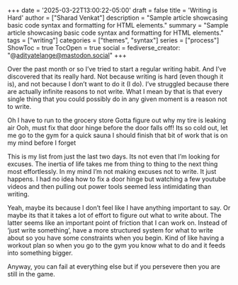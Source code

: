 +++
date = '2025-03-22T13:00:22-05:00'
draft = false
title = 'Writing is Hard'
author = ["Sharad Venkat"]
description = "Sample article showcasing basic code syntax and formatting for HTML elements."
summary = "Sample article showcasing basic code syntax and formatting for HTML elements."
tags = ["writing"]
categories = ["themes", "syntax"]
series = ["process"]
ShowToc = true
TocOpen = true
social =
  fediverse_creator: "@adityatelange@mastodon.social"
+++

Over the past month or so I’ve tried to start a regular writing habit.  And I’ve discovered that its really hard.  Not because writing is hard (even though it is), and not because I don’t want to do it (I do).  I’ve struggled because there are actually infinite reasons to not write.  What I mean by that is that every single thing that you could possibly do in any given moment is a reason not to write.

Oh I have to run to the grocery store
Gotta figure out why my tire is leaking air
Ooh, must fix that door hinge before the door falls off!
Its so cold out, let me go to the gym for a quick sauna
I should finish that bit of work that is on my mind before I forget

This is my list from just the last two days.  Its not even that I’m looking for excuses.  The inertia of life takes me from thing to thing to the next thing most effortlessly.  In my mind I’m not making excuses not to write.  It just happens.  I had no idea how to fix a door hinge but watching a few youtube videos and then pulling out power tools seemed less intimidating than writing.

Yeah, maybe its because I don’t feel like I have anything important to say.  Or maybe its that it takes a lot of effort to figure out what to write about.  The latter seems like an important point of friction that I can work on.  Instead of ‘just write something’, have a more structured system for what to write about so you have some constraints when you begin.  Kind of like having a workout plan so when you go to the gym you know what to do and it feeds into something bigger.

Anyway, you can fail at everything else but if you persevere then you are still in the game.
